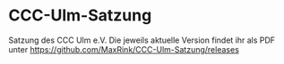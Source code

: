 # CCC-Ulm-Satzung
Satzung des CCC Ulm e.V.
Die jeweils aktuelle Version findet ihr als PDF unter https://github.com/MaxRink/CCC-Ulm-Satzung/releases